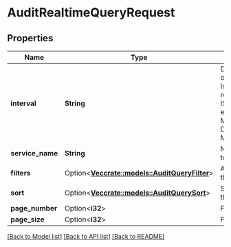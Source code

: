 # AuditRealtimeQueryRequest

## Properties

Name | Type | Description | Notes
------------ | ------------- | ------------- | -------------
**interval** | **String** | Date and time range of data to query. Intervals are represented as an ISO-8601 string. For example: YYYY-MM-DDThh:mm:ss/YYYY-MM-DDThh:mm:ss | 
**service_name** | **String** | Name of the service to query audits for. | 
**filters** | Option<[**Vec<crate::models::AuditQueryFilter>**](AuditQueryFilter.md)> | Additional filters for the query. | [optional]
**sort** | Option<[**Vec<crate::models::AuditQuerySort>**](AuditQuerySort.md)> | Sort parameter for the query. | [optional]
**page_number** | Option<**i32**> | Page number | [optional]
**page_size** | Option<**i32**> | Page size | [optional]

[[Back to Model list]](../README.md#documentation-for-models) [[Back to API list]](../README.md#documentation-for-api-endpoints) [[Back to README]](../README.md)


